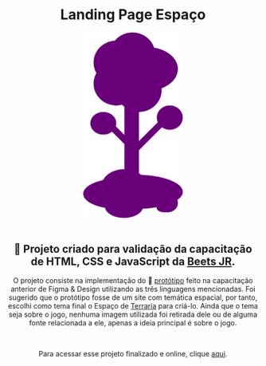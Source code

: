 <h1 align="center">Landing Page Espaço</h1>

<div align="center">
	<img src="assets/arvore_nuvem_400.png" style="width: 200px" alt="imagem com árvore do logo de Terraria em cor roxo">
	<br><br>
	<h2>&#x1F680; Projeto criado para validação da capacitação de HTML, CSS e JavaScript da <a href="https://www.beetsjr.com.br/">Beets JR</a>.</h2>
	<p>
		O projeto consiste na implementação do &#X1F320; <a href="./prototipo.pdf">protótipo</a> feito na capacitação anterior de Figma & Design utilizando as três linguagens mencionadas. Foi sugerido que o protótipo fosse de um site com temática espacial, por tanto, escolhi como tema final o Espaço de <a href="https://terraria.org/">Terraria</a> para criá-lo. Ainda que o tema seja sobre o jogo, nenhuma imagem utilizada foi retirada dele ou de alguma fonte relacionada a ele, apenas a ideia principal é sobre o jogo.
	</p>
	<br>
	<p>Para acessar esse projeto finalizado e online, clique <a href="https://mutannejs.github.io/EspacoTerraria/" rel="next" target="_self">aqui</a>.</p>
</div>
